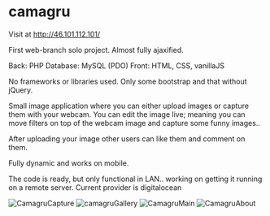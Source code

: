 # camagru

Visit at http://46.101.112.101/

First web-branch solo project. Almost fully ajaxified.

Back: PHP
Database: MySQL (PDO)
Front: HTML, CSS, vanillaJS

No frameworks or libraries used. Only some bootstrap and that without jQuery.

Small image application where you can either upload images or capture them with your webcam.
You can edit the image live; meaning you can move filters on top of the webcam image and capture some funny images..

After uploading your image other users can like them and comment on them.

Fully dynamic and works on mobile.

The code is ready, but only functional in LAN.. working on getting it running on a remote server. Current provider is digitalocean

![CamagruCapture](https://lh3.googleusercontent.com/pw/ACtC-3dy2FYtIOdAXwLeXpcxJcBxrNvpqmoRcR2A9F3oL0Qdovi56Upkf2Snbzv8NdoIs_Px-bUqSVPBXOMJ2rKFPR_cy5zHVtfjqG_tnFmRLNcalLjWfvAuAQqmbzUzDK79soKLRnk285QCJIoNgqA-OB_a=w716-h632-no)
![camagruGallery](https://lh3.googleusercontent.com/pw/ACtC-3dh42mrnXPLvirCvIN7Hxn13a5Xj0BYsGJgA4qf9HbzkSApicRS2ShXuWOrV1C-qMAlBmOpYtDu2RsoJz41Y10In2ubflhSQOhypDsqoIp2wdZM5gji2gtwdHksPSk2djMDhdVVKAc7qVORhMVLnlYW=w1297-h581-no?authuser=0)
![CamagruMain](https://lh3.googleusercontent.com/pw/ACtC-3dYUwFBQnUheLrV10tr1-ZKJqWAD1XfuD-mJImFpcYszZlaxnLUnmMFe1ZDmE5q6OnoRgj7EM6QcPuxAH-mF-YWNgDDat9L7oHjTyntW7a7iIxE-htaZVwYb4TLJbgqRD81asxtDecawhCwLtKDNI90=w716-h752-no)
![CamagruAbout](https://lh3.googleusercontent.com/pw/ACtC-3f2KZcZVbFp99VpvTvSQvjBEQv1ARyPSIwzuvpquojxHtIAuUj1xbaCdveonoJSpOJbl13dU11I__Wh9LLvchmqEPkNIxN1S9vqNiYqq3gKbLCJ4wpe25vpFwXBVVKTkieput0719IMT5jmWuf-1DeW=w488-h912-no)
